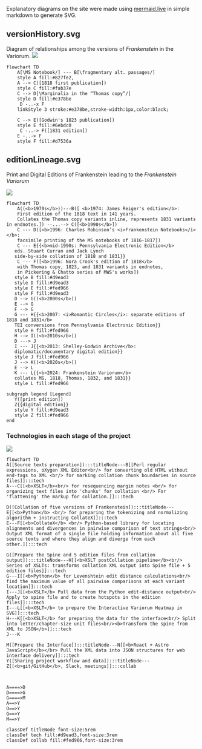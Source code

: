 Explanatory diagrams on the site were made using [mermaid.live](https://mermaid.live/) in simple markdown to generate SVG.

## versionHistory.svg
Diagram of relationships among the versions of *Frankenstein* in the Variorum. [![](https://mermaid.ink/img/pako:eNp1ks9uozAQxl9l5D20lSAtQdsgVqqUzZ89dS_pLc5hwANYMTYyRmlUVeqD7L5cn6QO0IpLffLMfPPT5_G8sNwIYikrlDnlFVoHT2uuwZ_lnvPHHfw1jjJjjrcHCMMQfvtsYbGsSTu0Z0DlZtBg22JJrdcMva07K4IlFFKp9EcyXxQ0D8ba0nMeYHW9j5Io8QrbOmi6TMkcnTT6cDNFrEZEgVm8oKGy6gHriz20pdSoJILU4CqC97d_T5WpsYXcNOf3t_-3hyluPeIoXiTZiPPJcDYLn2E7xErq465Xx77LmiN96oMhDE9SuCqNmucgN8rYNFOYH3_13VOHm-v9HyNOUl-1ECXz-PtXbkZb95SJ_G60teptPcD2Mqk4AhJy2rn5LE9B2xEkFj_je5w44pprFrCabI1S-P9-ueQ58zOribPUXwUV2CnHGdevXoqdM7uzzlnqbEcBs6YrK5YWqFofdY1AR2uJpcX6K3uxaOzjsFH9Yr1-ANnmvZs?type=png)](https://mermaid.live/edit#pako:eNp1ks9uozAQxl9l5D20lSAtQdsgVqqUzZ89dS_pLc5hwANYMTYyRmlUVeqD7L5cn6QO0IpLffLMfPPT5_G8sNwIYikrlDnlFVoHT2uuwZ_lnvPHHfw1jjJjjrcHCMMQfvtsYbGsSTu0Z0DlZtBg22JJrdcMva07K4IlFFKp9EcyXxQ0D8ba0nMeYHW9j5Io8QrbOmi6TMkcnTT6cDNFrEZEgVm8oKGy6gHriz20pdSoJILU4CqC97d_T5WpsYXcNOf3t_-3hyluPeIoXiTZiPPJcDYLn2E7xErq465Xx77LmiN96oMhDE9SuCqNmucgN8rYNFOYH3_13VOHm-v9HyNOUl-1ECXz-PtXbkZb95SJ_G60teptPcD2Mqk4AhJy2rn5LE9B2xEkFj_je5w44pprFrCabI1S-P9-ueQ58zOribPUXwUV2CnHGdevXoqdM7uzzlnqbEcBs6YrK5YWqFofdY1AR2uJpcX6K3uxaOzjsFH9Yr1-ANnmvZs)

```
flowchart TD
    A[\MS Notebook/] --- B[\fragmentary alt. passages/] 
    style A fill:#827fe2, 
    A --> C([1818 first publication])
    style C fill:#fab37e
    C --> D[\Marginalia in the “Thomas copy”/]
    style D fill:#e378be
     D -..-x F
    linkStyle 3 stroke:#e378be,stroke-width:1px,color:black;
   
    C --> E([Godwin's 1823 publication])
    style E fill:#6ebdc0
     C -..-> F([1831 edition])
    E -..-> F
    style F fill:#d7536a
```

## editionLineage.svg
Print and Digital Editions of Frankenstein leading to the *Frankenstein Variorum*

[![](https://mermaid.ink/img/pako:eNqFVdtu2zgQ_ZWBFug6gORGdpGLEBhofUniOkUQBy2aOA-0NLYIU6RBUskaRoD9jf5ev6RDSkqdut31gyVyLjznzHC0DVKVYZAEC6Ge0pxpC7eDmQT6vW-1zua9-PT40Jy9nfcODqIo-tC6h2rzXQJjVqCBG-RL1H8bwIxbrqTzTaBKMeLa2MYAagE2R4hP4hOw-I8FLiF-F8MGmTbtOqSvhGCW8jrX21wVzECq1ht4ZJozaQ1FCS4xBI1rjQbdVnzSjXcdAGUmFWVpPxxAFLXb7SjqQb9177GfVoQeDuoTySOCQWM8SqBPOghHTc25NEp-__ebgTPeG2kmVyiNRTriE-WfK7WiXLznSVfpFiw1vOACYa25tFwuG-JXU5BNkNsjIY4i-jt-jWS43RKSgmeRh5rANUppNuKRSc5gKDC1WkmewvCn4D4eM1JxaktXxH6pCSwwmVGZ0hVMNjLNvZfhGUbzTeSepKxTuy6OL4yLcHI-P-9iGu2o80lpBn1NLH4WvQl_wQJP3Oa79QvJ3umGL_l_W66wiqWda56uUDvx3rhyWKvA0Bq9cFdfpnT0k9IrU0tn7IYE_wALLkTyV3aKLOvuGAZ_MgxrwwKz06OjHcNoP2IAronO_a3oHB42t8LbhpWt6uFRtfDv516-C19SCjpOXB_dkCrUGSn0uU6p0VwHJcRvzTS1fqOp2auJO7A64nZ4SarKR9TGey60Kv6vT-qKVvwu9olfeNiXNb_4FT_HnYxjv7j0nMY1p7ibwDRHIXATnavsiYr3Xqc5f8SdSZDxtSDSxPltptKyoFvL9Ia2l9wy0TB-hXC8j3DsEX6sEXZ-U4GJf__oAU5qgB0aVa9u7mfqPKXL4qVZ02bmXE1Dr3hYd65bdTvhr5eiAjjZBziTppwvNVvnIHBJXQ33E_988OavrXs_Exq-dfPebbf_JcTXPzXv3S8A6JyZnMkgDArUBeMZjfWt858FNH4KnAVUjSDDBSuFnQUz-UyurLRqSsMhSKwuMQy0Kpd5kCyYMLQq1xkJM-CMSBUvuw6l0lfVh8N_P8JgzeSdUo3P8w8Lf_vj?type=png)](https://mermaid.live/edit#pako:eNqFVdtu2zgQ_ZWBFug6gORGdpGLEBhofUniOkUQBy2aOA-0NLYIU6RBUskaRoD9jf5ev6RDSkqdut31gyVyLjznzHC0DVKVYZAEC6Ge0pxpC7eDmQT6vW-1zua9-PT40Jy9nfcODqIo-tC6h2rzXQJjVqCBG-RL1H8bwIxbrqTzTaBKMeLa2MYAagE2R4hP4hOw-I8FLiF-F8MGmTbtOqSvhGCW8jrX21wVzECq1ht4ZJozaQ1FCS4xBI1rjQbdVnzSjXcdAGUmFWVpPxxAFLXb7SjqQb9177GfVoQeDuoTySOCQWM8SqBPOghHTc25NEp-__ebgTPeG2kmVyiNRTriE-WfK7WiXLznSVfpFiw1vOACYa25tFwuG-JXU5BNkNsjIY4i-jt-jWS43RKSgmeRh5rANUppNuKRSc5gKDC1WkmewvCn4D4eM1JxaktXxH6pCSwwmVGZ0hVMNjLNvZfhGUbzTeSepKxTuy6OL4yLcHI-P-9iGu2o80lpBn1NLH4WvQl_wQJP3Oa79QvJ3umGL_l_W66wiqWda56uUDvx3rhyWKvA0Bq9cFdfpnT0k9IrU0tn7IYE_wALLkTyV3aKLOvuGAZ_MgxrwwKz06OjHcNoP2IAronO_a3oHB42t8LbhpWt6uFRtfDv516-C19SCjpOXB_dkCrUGSn0uU6p0VwHJcRvzTS1fqOp2auJO7A64nZ4SarKR9TGey60Kv6vT-qKVvwu9olfeNiXNb_4FT_HnYxjv7j0nMY1p7ibwDRHIXATnavsiYr3Xqc5f8SdSZDxtSDSxPltptKyoFvL9Ia2l9wy0TB-hXC8j3DsEX6sEXZ-U4GJf__oAU5qgB0aVa9u7mfqPKXL4qVZ02bmXE1Dr3hYd65bdTvhr5eiAjjZBziTppwvNVvnIHBJXQ33E_988OavrXs_Exq-dfPebbf_JcTXPzXv3S8A6JyZnMkgDArUBeMZjfWt858FNH4KnAVUjSDDBSuFnQUz-UyurLRqSsMhSKwuMQy0Kpd5kCyYMLQq1xkJM-CMSBUvuw6l0lfVh8N_P8JgzeSdUo3P8w8Lf_vj)

```
flowchart TD
    A((<b>1970s</b>))---B([ <b>1974: James Reiger's edition</b>: 
    First edition of the 1818 text in 141 years. 
    Collates the Thomas copy variants inline, represents 1831 variants in endnotes.]) --...--> C([<b>1990s</b>])
    C --- D([<b>1996: Charles Robinson’s <i>Frankenstein Notebooks</i></b>:
    facsimile printing of the MS notebooks of 1816-1817])
    C --- E{{<b>mid-1990s: Pennsylvania Electronic Edition</b>
   eds. Stuart Curran and Jack Lynch
   side-by-side collation of 1818 and 1831}}
    C --- F([<b>1996: Nora Crook's edition of 1818</b>
    with Thomas copy, 1823, and 1831 variants in endnotes,
    in Pickering & Chatto series of MWS's works])
   style B fill:#d9ead3
   style D fill:#d9ead3
   style E fill:#fed966
   style F fill:#d9ead3
   D --> G((<b>2000s</b>))
   E --> G 
   F --> G
   G --- H{{<b>2007: <i>Romantic Circles</i>: separate editions of 1818 and 1831</b> 
   TEI conversions from Pennsylvania Electronic Edition}}
   style H fill:#fed966
   H --> I((<b>2010s</b>))
   D ---> J
   I --- J{{<b>2013: Shelley-Godwin Archive</b>: 
   diplomatic/documentary digital edition}}
   style J fill:#fed966
   J --> K((<b>2020s</b>))
   E --> L
   K --- L{{<b>2024: Frankenstein Variorum</b>
   collates MS, 1818, Thomas, 1832, and 1831}}
   style L fill:#fed966
   
subgraph legend [Legend]
   Y([print edition])
   Z{{digital edition}}
   style Y fill:#d9ead3
   style Z fill:#fed966
end
```
### Technologies in each stage of the project
[![](https://mermaid.ink/img/pako:eNp1VmFv2zYQ_SuE9iEZai8fihaokQXImsRJl6TBHBRp7XygpJPEhSI1krLjFv3ve0c6sZxsMQJJ9PHuvXfvaP3ICltSNskqbVdFI10QtycLc7w_n9neFSQCPQYvOkeddDIoa-5_nUwmQQVN19g5Ho__mM9vyGnhqO61dIIeEe09Qv1I2Lt1TUbcXV2K01IF6w5zd3AkKutEYc2SXFCmFlaX4vwWMSsVGtsHQaYcB1l7EWzcu93VSvfAWwqrdcQjiqY3DyK3vSmlU-SFMsIn8JXS5O_vGTAVDWgB7sf5_DA_uptd3h4e5EfbxMBM__RkCs6OKjXSGBuQbxtjXS2N-s4RrEvKj3pAuRdh-L0NtSdwae8Z1vYqLAUy2LwnQkORSd_txv82ALswJ_vzj8-ZbIVySxLQLGrLC2dOmgcyPpB63ZfTSPRmDUUNUx3wSO2MNAAkWORIrKQpQdq1Um-edW0detKKN6Dpg-uL2LAEi-4GcE9R8iyWfPpyUDShGOfSUym0yp1064hE20KGVEnVpiUDszGIElQdnFOkfnZSuZXyBKVaRu6TILEJQIUEPhX63IcO_mHPVMwjcJgUHhE6-UE0cBtXVCZFsLgyZ9dJrZPGfuh9hrNqyBGLtU5AhxhF5WwrSBaNsIhwuz2c7s9votpxu5h1ylDc_U4QBoKLJxfFLFvj2EjkVVPPn90rOuvD1h6d6kgj99bUM4rTAP4c7iciwC2eOftBHVYq1Uo-TgCjUG9eYhwQmwLLxUuDcUMvaQlDNuzIuBkq-SDRR1FIXfSp6qZZlYIOaRQeVdu3Yil1T7Fj6MR_9BzNCEnpJRakCRv_4FTaQrsAtE87Qy5ueuQrZZBJZS6ZYEeI42eISYgE7rjr9JrPH79VhPuGlcIR_A0jBd_hnw3KKf9PKwZ0uQsISbqBKy5MICcxWvDeFzCzDmKco0grO84--zId5DtHvj93870e6sQWy_ygOH8lC9o4o9Nq025NOJPcAU7-DtexV99J9EZtjrYYjjq3T86J2TaCsJLsHmT5NPt8zTgGID8xSB6Aq90BuHiC8sra15HSX2hvgPWOMdZILJdyVjjVhejrg9xtmsmpuHikGZkwBpFOqN7xPIH7ivItd1FiQDCx6wHKr_ida5JonbN_E0qvrHvgH8M04kj_Cui3CLRW4WCqwnmfM7SRmGlZPIxES8TnWep_HLOcVeDP8e_4O8Kv60m8mWKK4s1V_Oroa_yCL9N0uUqXhSm09P6EcN49oQA7E2K3Ju8ctcMQ8OLm6ckv5QeS5dvRNvTtbmhCtwmuqPzw_v2L4GyUtYQzUpV4Q_ixMEIsMijf0iKb4LakSvY6LLKF-YlQ2Qc7W5sim6ALNMr6DvLRiZK1k202qaT2WHW2r5vnJ4ovBVfpHSS-ioyyTppv1rYpzc9_AdrhCio?type=png)](https://mermaid.live/edit#pako:eNp1VmFv2zYQ_SuE9iEZai8fihaokQXImsRJl6TBHBRp7XygpJPEhSI1krLjFv3ve0c6sZxsMQJJ9PHuvXfvaP3ICltSNskqbVdFI10QtycLc7w_n9neFSQCPQYvOkeddDIoa-5_nUwmQQVN19g5Ho__mM9vyGnhqO61dIIeEe09Qv1I2Lt1TUbcXV2K01IF6w5zd3AkKutEYc2SXFCmFlaX4vwWMSsVGtsHQaYcB1l7EWzcu93VSvfAWwqrdcQjiqY3DyK3vSmlU-SFMsIn8JXS5O_vGTAVDWgB7sf5_DA_uptd3h4e5EfbxMBM__RkCs6OKjXSGBuQbxtjXS2N-s4RrEvKj3pAuRdh-L0NtSdwae8Z1vYqLAUy2LwnQkORSd_txv82ALswJ_vzj8-ZbIVySxLQLGrLC2dOmgcyPpB63ZfTSPRmDUUNUx3wSO2MNAAkWORIrKQpQdq1Um-edW0detKKN6Dpg-uL2LAEi-4GcE9R8iyWfPpyUDShGOfSUym0yp1064hE20KGVEnVpiUDszGIElQdnFOkfnZSuZXyBKVaRu6TILEJQIUEPhX63IcO_mHPVMwjcJgUHhE6-UE0cBtXVCZFsLgyZ9dJrZPGfuh9hrNqyBGLtU5AhxhF5WwrSBaNsIhwuz2c7s9votpxu5h1ylDc_U4QBoKLJxfFLFvj2EjkVVPPn90rOuvD1h6d6kgj99bUM4rTAP4c7iciwC2eOftBHVYq1Uo-TgCjUG9eYhwQmwLLxUuDcUMvaQlDNuzIuBkq-SDRR1FIXfSp6qZZlYIOaRQeVdu3Yil1T7Fj6MR_9BzNCEnpJRakCRv_4FTaQrsAtE87Qy5ueuQrZZBJZS6ZYEeI42eISYgE7rjr9JrPH79VhPuGlcIR_A0jBd_hnw3KKf9PKwZ0uQsISbqBKy5MICcxWvDeFzCzDmKco0grO84--zId5DtHvj93870e6sQWy_ygOH8lC9o4o9Nq025NOJPcAU7-DtexV99J9EZtjrYYjjq3T86J2TaCsJLsHmT5NPt8zTgGID8xSB6Aq90BuHiC8sra15HSX2hvgPWOMdZILJdyVjjVhejrg9xtmsmpuHikGZkwBpFOqN7xPIH7ivItd1FiQDCx6wHKr_ida5JonbN_E0qvrHvgH8M04kj_Cui3CLRW4WCqwnmfM7SRmGlZPIxES8TnWep_HLOcVeDP8e_4O8Kv60m8mWKK4s1V_Oroa_yCL9N0uUqXhSm09P6EcN49oQA7E2K3Ju8ctcMQ8OLm6ckv5QeS5dvRNvTtbmhCtwmuqPzw_v2L4GyUtYQzUpV4Q_ixMEIsMijf0iKb4LakSvY6LLKF-YlQ2Qc7W5sim6ALNMr6DvLRiZK1k202qaT2WHW2r5vnJ4ovBVfpHSS-ioyyTppv1rYpzc9_AdrhCio)
```
flowchart TD
A([Source texts preparation]):::titleNode---B[[Perl regular expressions, oXygen XML Editor<br/> for converting old HTML without end-tags to XML <br/> for marking collation chunk boundaries in source files]]:::tech
A---C[[<b>XSLT</b><br/> for resequencing margin notes <br/> for organizing text files into 'chunks' for collation <br/> For 'flattening' the markup for collation.]]:::tech

D([Collation of five versions of Frankenstein]):::titleNode---E[[<b>Python</b> <br/> for preparing the tokenizing and normalizing algorithm + instructing CollateX]]:::tech
E---F[[<b>CollateX</b> <br/> Python-based library for locating alignments and divergences in pairwise comparison of text strings<br/> Output XML format of a single file holding information about all five source texts and where they align and diverge from each other.]]:::tech

G([Prepare the Spine and 5 edition files from collation output]):::titleNode---H[[<b>XSLT postCollation pipeline</b><br/> Series of XSLTs: transforms collation XML output into Spine file + 5 edition files]]:::tech
G---I[[<b>Python</b> for Levenshtein edit distance calculations<br/> find the maximum value of all pairwise comparisons at each variant location]]:::tech
I---J[[<b>XSLT</b> Pull data from the Python edit-distance output<br/> Apply to spine file and to create hotspots in the edition files]]:::tech
I---L[[<b>XSLT</b> to prepare the Interactive Variorum Heatmap in SVG]]:::tech
H---K[[<b>XSLT</b> for preparing the data for the interface<br/> Split into letter/chapter-size unit files<br/><b>Transform the spine from XML to JSON</b>]]:::tech
J---K

M([Prepare the Interface]):::titleNode---N[[<b>React + Astro JavaScript</b></br> Pull the XML data into JSON structures for web interface delivery]]:::tech
Y([Sharing project workflow and data]):::titleNode---Z[[<b>git/GitHub</b>, Slack, meetings]]:::collab



A====>D
D====>G
G====>M
A==>Y
D==>Y
G==>Y
M==>Y

classDef titleNode font-size:5rem
classDef tech fill:#d9ead3,font-size:3rem
classDef collab fill:#fed966,font-size:3rem
```
